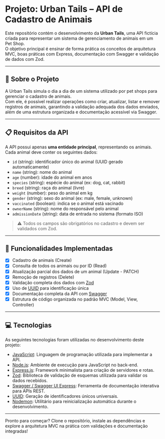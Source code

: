 # Projeto: Urban Tails – API de Cadastro de Animais

Este repositório contém o desenvolvimento da **Urban Tails**, uma API fictícia criada para representar um sistema de gerenciamento de animais em um Pet Shop.  
O objetivo principal é ensinar de forma prática os conceitos de arquitetura MVC, boas práticas com Express, documentação com Swagger e validação de dados com Zod.

---

## 🐾 Sobre o Projeto

A Urban Tails simula o dia a dia de um sistema utilizado por pet shops para gerenciar o cadastro de animais.  
Com ele, é possível realizar operações como criar, atualizar, listar e remover registros de animais, garantindo a validação adequada dos dados enviados, além de uma estrutura organizada e documentação acessível via Swagger.

---

## 📋 Requisitos da API

A API possui apenas **uma entidade principal**, representando os animais. Cada animal deve conter os seguintes dados:

-   `id` (string): identificador único do animal (UUID gerado automaticamente)
-   `name` (string): nome do animal
-   `age` (number): idade do animal em anos
-   `species` (string): espécie do animal (ex: dog, cat, rabbit)
-   `breed` (string): raça do animal (livre)
-   `weight` (number): peso do animal em kg
-   `gender` (string): sexo do animal (ex: male, female, unknown)
-   `vaccinated` (boolean): indica se o animal está vacinado
-   `ownerName` (string): nome do responsável pelo animal
-   `admissionDate` (string): data de entrada no sistema (formato ISO)

> ⚠️ Todos os campos são obrigatórios no cadastro e devem ser validados com Zod.

---

## 🔧 Funcionalidades Implementadas

-   [x] Cadastro de animais (Create)
-   [x] Consulta de todos os animais ou por ID (Read)
-   [x] Atualização parcial dos dados de um animal (Update - PATCH)
-   [x] Remoção de registros (Delete)
-   [x] Validação completa dos dados com [Zod](https://zod.dev/)
-   [x] Uso de [UUID](https://www.npmjs.com/package/uuid) para identificação única
-   [x] Documentação completa da API com [Swagger](https://swagger.io/)
-   [x] Estrutura de código organizada no padrão MVC (Model, View, Controller)

---

## 💻 Tecnologias

As seguintes tecnologias foram utilizadas no desenvolvimento deste projeto:

-   [JavaScript](https://developer.mozilla.org/pt-BR/docs/Web/JavaScript): Linguagem de programação utilizada para implementar a API.
-   [Node.js](https://nodejs.org/): Ambiente de execução para JavaScript no back-end.
-   [Express.js](https://expressjs.com/pt-br/): Framework minimalista para criação de servidores e rotas.
-   [Zod](https://zod.dev/): Biblioteca de validação de esquemas utilizada para validar os dados recebidos.
-   [Swagger / Swagger UI Express](https://swagger.io/): Ferramenta de documentação interativa para APIs REST.
-   [UUID](https://www.npmjs.com/package/uuid): Geração de identificadores únicos universais.
-   [Nodemon](https://www.npmjs.com/package/nodemon): Utilitário para reinicialização automática durante o desenvolvimento.

---

Pronto para começar? Clone o repositório, instale as dependências e explore a arquitetura MVC na prática com validações e documentação integradas!
